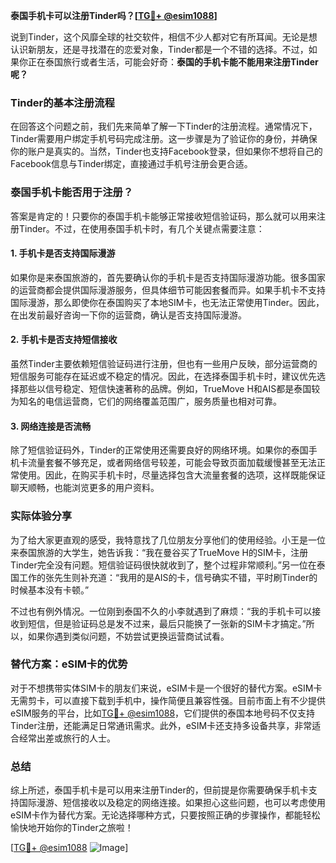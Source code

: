 **泰国手机卡可以注册Tinder吗？[[TG💪+ @esim1088](https://t.me/s/esim1088)]**

说到Tinder，这个风靡全球的社交软件，相信不少人都对它有所耳闻。无论是想认识新朋友，还是寻找潜在的恋爱对象，Tinder都是一个不错的选择。不过，如果你正在泰国旅行或者生活，可能会好奇：**泰国的手机卡能不能用来注册Tinder呢？**

### Tinder的基本注册流程

在回答这个问题之前，我们先来简单了解一下Tinder的注册流程。通常情况下，Tinder需要用户绑定手机号码完成注册。这一步骤是为了验证你的身份，并确保你的账户是真实的。当然，Tinder也支持Facebook登录，但如果你不想将自己的Facebook信息与Tinder绑定，直接通过手机号注册会更合适。

### 泰国手机卡能否用于注册？

答案是肯定的！只要你的泰国手机卡能够正常接收短信验证码，那么就可以用来注册Tinder。不过，在使用泰国手机卡时，有几个关键点需要注意：

#### 1. **手机卡是否支持国际漫游**
如果你是来泰国旅游的，首先要确认你的手机卡是否支持国际漫游功能。很多国家的运营商都会提供国际漫游服务，但具体细节可能因套餐而异。如果手机卡不支持国际漫游，那么即使你在泰国购买了本地SIM卡，也无法正常使用Tinder。因此，在出发前最好咨询一下你的运营商，确认是否支持国际漫游。

#### 2. **手机卡是否支持短信接收**
虽然Tinder主要依赖短信验证码进行注册，但也有一些用户反映，部分运营商的短信服务可能存在延迟或不稳定的情况。因此，在选择泰国手机卡时，建议优先选择那些以信号稳定、短信快速著称的品牌。例如，TrueMove H和AIS都是泰国较为知名的电信运营商，它们的网络覆盖范围广，服务质量也相对可靠。

#### 3. **网络连接是否流畅**
除了短信验证码外，Tinder的正常使用还需要良好的网络环境。如果你的泰国手机卡流量套餐不够充足，或者网络信号较差，可能会导致页面加载缓慢甚至无法正常使用。因此，在购买手机卡时，尽量选择包含大流量套餐的选项，这样既能保证聊天顺畅，也能浏览更多的用户资料。

### 实际体验分享

为了给大家更直观的感受，我特意找了几位朋友分享他们的使用经验。小王是一位来泰国旅游的大学生，她告诉我：“我在曼谷买了TrueMove H的SIM卡，注册Tinder完全没有问题。短信验证码很快就收到了，整个过程非常顺利。”另一位在泰国工作的张先生则补充道：“我用的是AIS的卡，信号确实不错，平时刷Tinder的时候基本没有卡顿。”

不过也有例外情况。一位刚到泰国不久的小李就遇到了麻烦：“我的手机卡可以接收到短信，但是验证码总是发不过来，最后只能换了一张新的SIM卡才搞定。”所以，如果你遇到类似问题，不妨尝试更换运营商试试看。

### 替代方案：eSIM卡的优势

对于不想携带实体SIM卡的朋友们来说，eSIM卡是一个很好的替代方案。eSIM卡无需剪卡，可以直接下载到手机中，操作简便且兼容性强。目前市面上有不少提供eSIM服务的平台，比如[TG💪+ @esim1088](https://t.me/s/esim1088)，它们提供的泰国本地号码不仅支持Tinder注册，还能满足日常通讯需求。此外，eSIM卡还支持多设备共享，非常适合经常出差或旅行的人士。

### 总结

综上所述，泰国手机卡是可以用来注册Tinder的，但前提是你需要确保手机卡支持国际漫游、短信接收以及稳定的网络连接。如果担心这些问题，也可以考虑使用eSIM卡作为替代方案。无论选择哪种方式，只要按照正确的步骤操作，都能轻松愉快地开始你的Tinder之旅啦！

[[TG💪+ @esim1088](https://t.me/s/esim1088) ![Image](https://i.postimg.cc/4NQfJmqS/Snipaste-2025-05-13-00-14-12.png)]